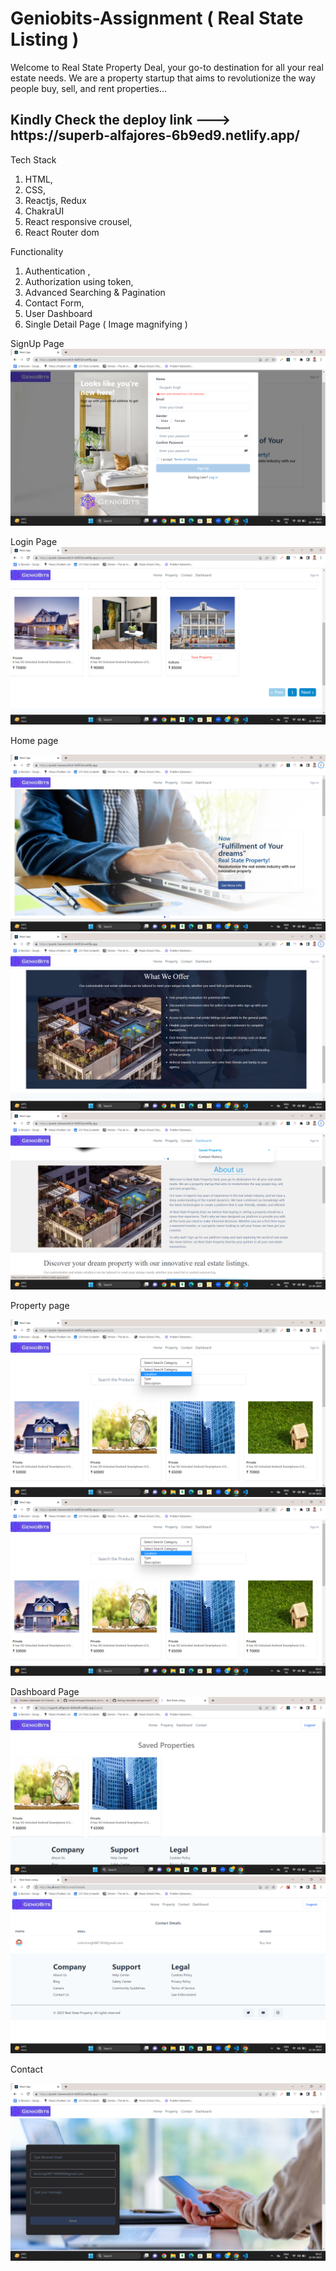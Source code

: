 # Geniobits-Assignment ( Real State Listing )
Welcome to Real State Property Deal, your go-to destination for all your real estate needs. We are a property startup that aims to revolutionize the way people buy, sell, and rent properties...

 <h2> Kindly Check the deploy link ---> https://superb-alfajores-6b9ed9.netlify.app/   </h2>


Tech Stack 

1. HTML,
2. CSS,
3. Reactjs, Redux
4. ChakraUI
5. React responsive crousel,
6. React Router dom 

Functionality

1. Authentication  ,
2. Authorization using token,
3. Advanced Searching & Pagination 
4. Contact Form,
5. User Dashboard 
6. Single Detail Page ( Image magnifying ) 



SignUp Page
![SignUp page](https://github.com/Durgesh9871/ReadmeImages/blob/main/Geniobits/signup.png?raw=true)

Login Page
![Login page](https://github.com/Durgesh9871/ReadmeImages/blob/main/Geniobits/pagination.png?raw=true)

Home page

![homepage](https://github.com/Durgesh9871/ReadmeImages/blob/main/Geniobits/Home0.png?raw=true)
![homepage](https://github.com/Durgesh9871/ReadmeImages/blob/main/Geniobits/home2.png?raw=true)
![homepage](https://github.com/Durgesh9871/ReadmeImages/blob/main/Geniobits/home3.png?raw=true)

Property page

![Property page](https://github.com/Durgesh9871/ReadmeImages/blob/main/Geniobits/property.png?raw=true)
![Property page](https://github.com/Durgesh9871/ReadmeImages/blob/main/Geniobits/property.png?raw=true)


Dashboard Page
![Save  page](https://github.com/Durgesh9871/ReadmeImages/blob/main/Geniobits/Screenshot%20(148).png?raw=true) 
![Customer Detail page](https://github.com/Durgesh9871/ReadmeImages/blob/main/Geniobits/detail.png?raw=true) 

Contact

![Contact page](https://github.com/Durgesh9871/ReadmeImages/blob/main/Geniobits/contact.png?raw=true) 
